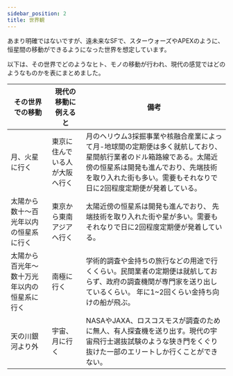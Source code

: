 ```yaml
---
sidebar_position: 2
title: 世界観
---
```


あまり明確ではないですが、遠未来なSFで、スターウォーズやAPEXのように、恒星間の移動ができるようになった世界を想定しています。

以下は、その世界でどのようなヒト、モノの移動が行われ、現代の感覚ではどのようなものかを表にまとめました。

| その世界での移動                             | 現代の移動に例えると           | 備考                                                                                                                 | 
| -------------------------------------------- | ------------------------------ |--------------------------------------------------------------------------------------------------------------------| 
| 月、火星に行く                               | 東京に住んでいる人が大阪へ行く | 月のヘリウム3採掘事業や核融合産業によって月-地球間の定期便は多く就航しており、星間航行業者のドル箱路線である。太陽近傍の恒星系は開発も進んでおり、先端技術を取り入れた街も多い。需要もそれなりで日に2回程度定期便が発着している。 | 
| 太陽から数十～百光年以内の恒星系に行く       | 東京から東南アジアへ行く       | 太陽近傍の恒星系は開発も進んでおり、 先端技術を取り入れた街や星が多い。需要もそれなりで日に2回程度定期便が発着している。                                                      | 
| 太陽から百光年～数十万光年以内の恒星系に行く | 南極に行く                     | 学術的調査や金持ちの旅行などの用途で行くくらい。民間業者の定期便は就航しておらず、政府の調査機関が専門家を送り出しているくらい。 年に1~2回くらい金持ち向けの船が飛ぶ。                         | 
| 天の川銀河より外                             | 宇宙、月に行く                 | NASAやJAXA、ロスコスモスが調査のために無人、有人探査機を送り出す。現代の宇宙飛行士選抜試験のような狭き門をくぐり抜けた一部のエリートしか行くことができない。                                 | 